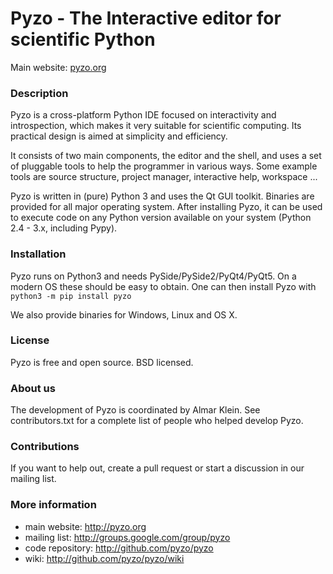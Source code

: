 # Pyzo - The Interactive editor for scientific Python

Main website: [pyzo.org](http://pyzo.org)


### Description

Pyzo is a cross-platform Python IDE focused on
interactivity and introspection, which makes it very suitable for
scientific computing. Its practical design is aimed at simplicity and
efficiency.

It consists of two main components, the editor and the shell, and uses
a set of pluggable tools to help the programmer in various ways. Some
example tools are source structure, project manager, interactive help,
workspace ...

Pyzo is written in (pure) Python 3 and uses the Qt GUI toolkit. Binaries
are provided for all major operating system. After installing Pyzo, it
can be used to execute code on any Python version available on your
system (Python 2.4 - 3.x, including Pypy).


### Installation

Pyzo runs on Python3 and needs PySide/PySide2/PyQt4/PyQt5. On a modern
OS these should be easy to obtain. One can then install Pyzo with
`python3 -m pip install pyzo`

We also provide binaries for Windows, Linux and OS X.


### License

Pyzo is free and open source. BSD licensed.


### About us

The development of Pyzo is coordinated by Almar Klein. See contributors.txt
for a complete list of people who helped develop Pyzo.


### Contributions

If you want to help out, create a pull request or start a discussion
in our mailing list.


### More information

* main website: http://pyzo.org
* mailing list: http://groups.google.com/group/pyzo
* code repository: http://github.com/pyzo/pyzo
* wiki: http://github.com/pyzo/pyzo/wiki
